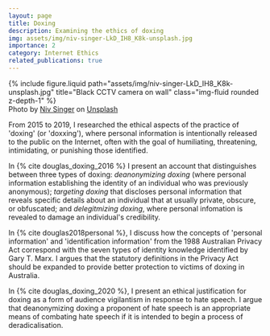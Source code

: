 ```yaml
---
layout: page
title: Doxing
description: Examining the ethics of doxing
img: assets/img/niv-singer-LkD_IH8_K8k-unsplash.jpg
importance: 2
category: Internet Ethics
related_publications: true
---
```


<div class="row">
    <div class="col-sm mt-3 mt-md-0">
        {% include figure.liquid path="assets/img/niv-singer-LkD_IH8_K8k-unsplash.jpg" title="Black CCTV camera on wall" class="img-fluid rounded z-depth-1" %}
    </div>
</div>
<div class="caption">
    Photo by <a href="https://unsplash.com/@niv?utm_content=creditCopyText&utm_medium=referral&utm_source=unsplash">Niv Singer</a> on <a href="https://unsplash.com/photos/black-cctv-camera-on-wall-LkD_IH8_K8k?utm_content=creditCopyText&utm_medium=referral&utm_source=unsplash">Unsplash</a>
</div>

From 2015 to 2019, I researched the ethical aspects of the practice of 'doxing' (or 'doxxing'), where personal information is intentionally released to the public on the Internet, often with the goal of humiliating, threatening, intimidating, or punishing those identified. 

In {% cite douglas_doxing_2016 %} I present an account that distinguishes between three types of doxing: *deanonymizing doxing* (where personal information establishing the identity of an individual who was previously anonymous); *targeting doxing* that discloses personal information that reveals specific details about an individual that at usually private, obscure, or obfuscated; and *delegitmizing doxing*, where personal infomation is revealed to damage an individual's credibility.

In {% cite douglas2018personal %}, I discuss how the concepts of 'personal information' and 'identification information' from the 1988 Australian Privacy Act correspond with the seven types of identity knowledge identified by Gary T. Marx. I argues that the statutory definitions in the Privacy Act should be expanded to provide better protection to victims of doxing in Australia.

In {% cite douglas_doxing_2020 %}, I present an ethical justification for doxing as a form of audience vigilantism in response to hate speech. I argue that deanonymizing doxing a proponent of hate speech is an appropriate means of combating hate speech if it is intended to begin a process of deradicalisation.



